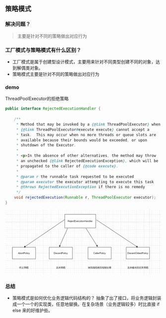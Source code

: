 ## 策略模式

### 解决问题？
> 主要是针对不同的策略做出对应行为

### 工厂模式与策略模式有什么区别？
- 工厂模式是属于创建型设计模式，主要用来针对不同类型创建不同的对象，达到解偶类对象。
- 策略模式主要是针对不同的策略做出对应行为

### demo
ThreadPoolExecutor的拒绝策略
```java
public interface RejectedExecutionHandler {

    /**
     * Method that may be invoked by a {@link ThreadPoolExecutor} when
     * {@link ThreadPoolExecutor#execute execute} cannot accept a
     * task.  This may occur when no more threads or queue slots are
     * available because their bounds would be exceeded, or upon
     * shutdown of the Executor.
     *
     * <p>In the absence of other alternatives, the method may throw
     * an unchecked {@link RejectedExecutionException}, which will be
     * propagated to the caller of {@code execute}.
     *
     * @param r the runnable task requested to be executed
     * @param executor the executor attempting to execute this task
     * @throws RejectedExecutionException if there is no remedy
     */
    void rejectedExecution(Runnable r, ThreadPoolExecutor executor);
}
```

![img_2.png](img_2.png)


### 总结
- 策略模式是如何优化业务逻辑代码结构的？
抽象了出了接口，将业务逻辑封装成一个一个的实现类，任意地替换。在复杂场景（业务逻辑较多）时比直接 if else 来的好维护些。